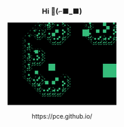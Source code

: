 <h3 align="center"> Hi  👋(⌐■_■) </h3>

<p align="center">
  <a href="https://pce.github.io"><img width="250" src="https://raw.githubusercontent.com/pce/graffitude/master/results/squaryPythogarsTree.png"></a>
</p>
<p align="center">
  https://pce.github.io/
</p>


